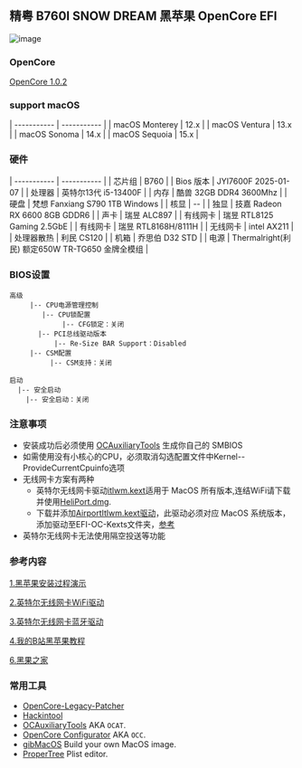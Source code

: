 ## 精粤 B760I SNOW DREAM 黑苹果 OpenCore EFI

![image](ScreenShot/JINGYUEB760I.png)

### OpenCore

[OpenCore 1.0.2](https://github.com/acidanthera/OpenCorePkg)

### support macOS

| ----------- | ----------- |
| macOS Monterey | 12.x |
| macOS Ventura | 13.x |
| macOS Sonoma | 14.x |
| macOS Sequoia | 15.x |

### 硬件

| ----------- | ----------- |
| 芯片组 |  B760 |
| Bios 版本 |  JYI7600F 2025-01-07 |
| 处理器 |  英特尔13代 i5-13400F |
| 内存 |  酷兽 32GB DDR4 3600Mhz |
| 硬盘 |  梵想 Fanxiang S790 1TB Windows |
| 核显 |  -- |
| 独显 |  技嘉 Radeon RX 6600 8GB GDDR6 |
| 声卡 |  瑞昱 ALC897 |
| 有线网卡 |   瑞昱 RTL8125 Gaming 2.5GbE |
| 有线网卡 |  瑞昱 RTL8168H/8111H |
| 无线网卡 |  intel AX211 |
| 处理器散热 | 利民 CS120 |
| 机箱 |   乔思伯 D32 STD |
| 电源 |  Thermalright(利民) 额定650W TR-TG650 金牌全模组 |

### BIOS设置

```
高级
     |-- CPU电源管理控制
        |-- CPU锁配置
	         |-- CFG锁定：关闭
	   |-- PCI总线驱动版本     
	       |-- Re-Size BAR Support：Disabled
     |-- CSM配置
	      |-- CSM支持：关闭
		
启动
  |-- 安全启动
    |-- 安全启动：关闭
```

### 注意事项

 - 安装成功后必须使用 [OCAuxiliaryTools](https://github.com/ic005k/OCAuxiliaryTools) 生成你自己的 SMBIOS
 - 如需使用没有小核心的CPU，必须取消勾选配置文件中Kernel--ProvideCurrentCpuinfo选项
 - 无线网卡方案有两种
   - 英特尔无线网卡驱动[itlwm.kext](https://github.com/OpenIntelWireless/itlwm/releases)适用于 MacOS 所有版本,连结WiFi请下载并使用[HeliPort.dmg](https://github.com/OpenIntelWireless/HeliPort/releases/download/v2.0.0-alpha/HeliPort.dmg).
   - 下载并添加[AirportItlwm.kext驱动](https://github.com/OpenIntelWireless/itlwm/releases)，此驱动必须对应 MacOS 系统版本，添加驱动至EFI-OC-Kexts文件夹，[参考](https://hackintosh.club/d/10000015)
 - 英特尔无线网卡无法使用隔空投送等功能

### 参考内容

[1.黑苹果安装过程演示](https://hackintosh.club/d/10000060)

[2.英特尔无线网卡WiFi驱动](https://hackintosh.club/d/10000015)

[3.英特尔无线网卡蓝牙驱动](https://hackintosh.club/d/10000017)

[4.我的B站黑苹果教程](https://space.bilibili.com/244390800/video)

[6.黑果之家](https://hackintosh.club)


### 常用工具
- [OpenCore-Legacy-Patcher](https://github.com/dortania/OpenCore-Legacy-Patcher)
- [Hackintool](https://github.com/headkaze/Hackintool) 
- [OCAuxiliaryTools](https://github.com/ic005k/OCAuxiliaryTools) AKA `OCAT`.
- [OpenCore Configurator](https://mackie100projects.altervista.org/opencore-configurator/) AKA `OCC`.
- [gibMacOS](https://github.com/corpnewt/gibMacOS) Build your own MacOS image.
- [ProperTree](https://github.com/corpnewt/ProperTree) Plist editor.
